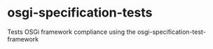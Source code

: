 osgi-specification-tests
========================

Tests OSGi framework compliance using the osgi-specification-test-framework